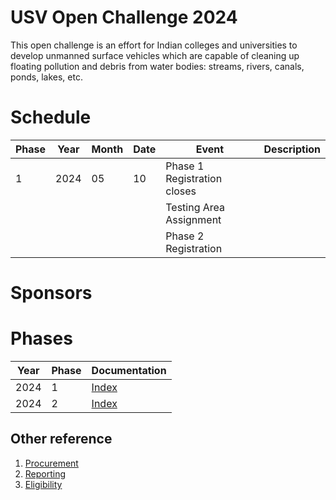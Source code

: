 # USV Open Challenge  2024

This open challenge is an effort for Indian colleges and universities to develop unmanned surface vehicles which are capable of cleaning up floating pollution and debris from water bodies: streams, rivers, canals, ponds, lakes, etc.  
# Schedule

| Phase | Year | Month | Date | Event                       | Description |
| ----- | ---- | ----- | ---- | --------------------------- | ----------- |
| 1     | 2024 | 05    | 10   | Phase 1 Registration closes |             |
|       |      |       |      | Testing Area Assignment     |             |
|       |      |       |      | Phase 2 Registration        |             |

# Sponsors

# Phases

| Year | Phase | Documentation              |
| ---- | ----- | -------------------------- |
| 2024 | 1     | [Index](./phase1/index.md) |
| 2024 | 2     | [Index](./phase2/index.md) |

## Other reference

1. [Procurement](./procurement.md)
2. [Reporting](./reporting.md)
3. [Eligibility](./eligibility.md)